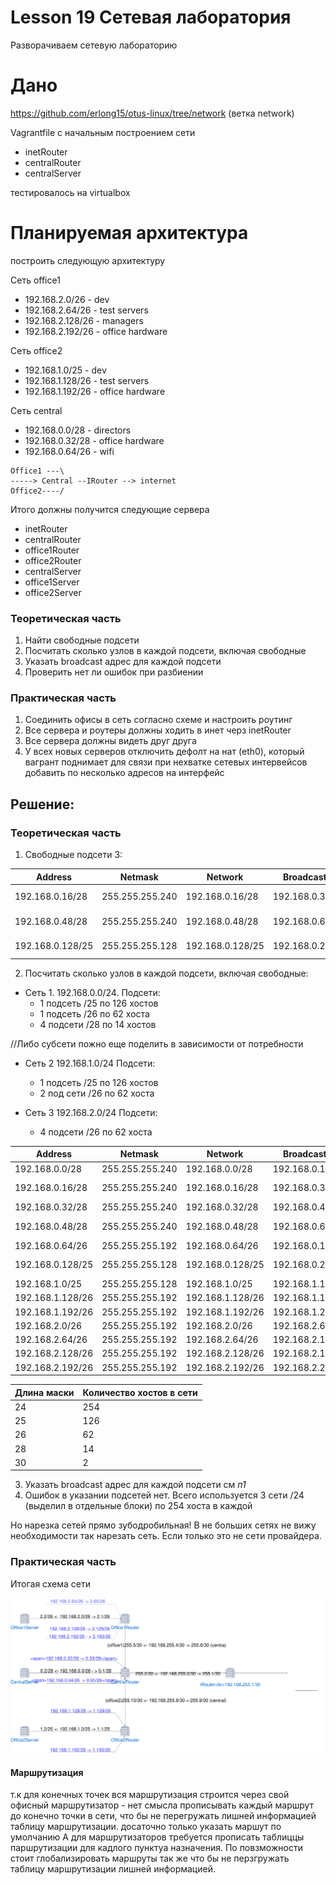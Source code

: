 # Lesson 19 Сетевая лаборатория

Разворачиваем сетевую лабораторию

# Дано
https://github.com/erlong15/otus-linux/tree/network
(ветка network)

Vagrantfile с начальным построением сети
- inetRouter
- centralRouter
- centralServer

тестировалось на virtualbox

# Планируемая архитектура
построить следующую архитектуру

Сеть office1
- 192.168.2.0/26 - dev
- 192.168.2.64/26 - test servers
- 192.168.2.128/26 - managers
- 192.168.2.192/26 - office hardware

Сеть office2
- 192.168.1.0/25 - dev
- 192.168.1.128/26 - test servers
- 192.168.1.192/26 - office hardware


Сеть central
- 192.168.0.0/28 - directors
- 192.168.0.32/28 - office hardware
- 192.168.0.64/26 - wifi

```
Office1 ---\
-----> Central --IRouter --> internet
Office2----/
```
Итого должны получится следующие сервера
- inetRouter
- centralRouter
- office1Router
- office2Router
- centralServer
- office1Server
- office2Server



### Теоретическая часть
1. Найти свободные подсети
2. Посчитать сколько узлов в каждой подсети, включая свободные
3. Указать broadcast адрес для каждой подсети
4. Проверить нет ли ошибок при разбиении
### Практическая часть
1. Соединить офисы в сеть согласно схеме и настроить роутинг
2. Все сервера и роутеры должны ходить в инет черз inetRouter
3. Все сервера должны видеть друг друга
4. У всех новых серверов отключить дефолт на нат (eth0), который вагрант поднимает для связи при нехватке сетевых интервейсов добавить по несколько адресов на интерфейс


## Решение: 
### Теоретическая часть
1. Свободные подсети 3:

|Address|Netmask	|Network	|Broadcast	|Hostmin	|HostMax	|Примечание|
|---|---|---|---|---|---|---|
|192.168.0.16/28	|255.255.255.240	|192.168.0.16/28	|192.168.0.31	|192.168.0.17	|192.168.0.30	|Свободная подсеть|
|192.168.0.48/28	|255.255.255.240	|192.168.0.48/28	|192.168.0.63	|192.168.0.49	|192.168.0.62	|Свободная подсеть
|192.168.0.128/25	|255.255.255.128	|192.168.0.128/25	|192.168.0.255	|192.168.0.129	|192.168.0.254	|Свободная подсеть|

2. Посчитать сколько узлов в каждой подсети, включая свободные:
  - Сеть 1. 192.168.0.0/24. Подсети: 
     - 1 подсеть /25 по 126 хостов
     - 1 подсеть /26 по 62 хоста
     - 4 подсети /28 по 14 хостов

//Либо субсети пожно еще поделить в зависимости от потребности

   - Сеть 2 192.168.1.0/24 Подсети:
      - 1 подсеть /25 по 126 хостов
      - 2 под сети /26 по 62 хоста

   - Сеть 3 192.168.2.0/24 Подсети:

      - 4 подсети  /26 по 62 хоста

Address|Netmask|Network|Broadcast|Hostmin|HostMax|Примечание
---|---|---|---|---|---|---
|192.168.0.0/28|255.255.255.240|192.168.0.0/28|192.168.0.15|192.168.0.1|192.168.0.14|
|192.168.0.16/28|255.255.255.240|192.168.0.16/28|192.168.0.31|192.168.0.17|192.168.0.30|Свободная подсеть|
|192.168.0.32/28|255.255.255.240|192.168.0.32/28|192.168.0.47|192.168.0.33|192.168.0.46|
|192.168.0.48/28|255.255.255.240|192.168.0.48/28|192.168.0.63|192.168.0.49|192.168.0.62|Свободная подсеть|
|192.168.0.64/26|255.255.255.192|192.168.0.64/26|192.168.0.127|192.168.0.65|192.168.0.126|
|192.168.0.128/25|255.255.255.128|192.168.0.128/25|192.168.0.255|192.168.0.129|192.168.0.254|Свободная подсеть|
|192.168.1.0/25|255.255.255.128|192.168.1.0/25|192.168.1.127|192.168.1.1|192.168.1.126|
|192.168.1.128/26|255.255.255.192|192.168.1.128/26|192.168.1.191|192.168.1.129|192.168.1.190|
|192.168.1.192/26|255.255.255.192|192.168.1.192/26|192.168.1.255|192.168.1.193|192.168.1.254|
|192.168.2.0/26|255.255.255.192|192.168.2.0/26|192.168.2.63|192.168.2.1|192.168.2.62|
|192.168.2.64/26|255.255.255.192|192.168.2.64/26|192.168.2.127|192.168.2.65|192.168.2.126|
|192.168.2.128/26|255.255.255.192|192.168.2.128/26|192.168.2.191|192.168.2.129|192.168.2.190|
|192.168.2.192/26|255.255.255.192|192.168.2.192/26|192.168.2.255|192.168.2.193|192.168.2.254|

|Длина маски|Количество хостов в сети|
|---|---|
|24|254|
|25|126|
|26|62|
|28|14|
|30|2|


3. Указать broadcast адрес для каждой подсети см *п1*
4. Ошибок в указании подсетей нет. Всего используется 3 сети  /24 (выделил в отдельные блоки) по 254 хоста в каждой
   
Но нарезка сетей прямо зубодробильная!  В не больших сетях не вижу необходимости так нарезать сеть. Если только это не сети провайдера.

### Практическая часть
Итогая схема сети 

![схема сети](lesson18/../Сетевая&#32;лаборатория&#32;схема&#32;сети.svg)

#### Маршрутизация
т.к для конечных точек вся маршрутизация строится через свой офисный маршрутизатор - нет смысла прописывать каждый маршрут до конечно точки в сети, что бы не перегружать лишней информацией таблицу маршрутизации. досаточно только указать маршут по умолчанию
А для маршрутизаторов требуется прописать таблиццы паршрутизации для кадлого пунктуа назначения. По повзможности стоит глобализировать маршруты так же что бы не перзгружать таблицу маршрутизации лишней информацией.

